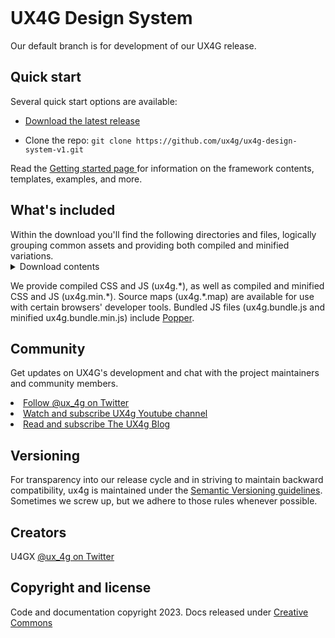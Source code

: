 <p align="center" dir="auto">
   <img style="height:auto; " alt="" src="https://miro.medium.com/v2/resize:fill:176:176/1*xumZgHQaB2V-7TRglungzQ.png"  height="200" >
</p>
<h1>UX4G Design System</h1>
Our default branch is for development of our UX4G release.
<h2>Quick start</h2>
Several quick start options are available:
<ul>
  <li><a href="https://doc.ux4g.gov.in/assets/UX4G@1.0.0.zip" >Download the latest release</a> </li>
</ul>
<ul>
  <li>Clone the repo: <code>git clone https://github.com/ux4g/ux4g-design-system-v1.git</code> </li>
</ul>
Read the <a href="https://doc.ux4g.gov.in/">Getting started page </a> for information on the framework contents, templates, examples, and more.

<h2>What's included</h2>
Within the download you'll find the following directories and files, logically grouping common assets and providing both compiled and minified variations.
<details>
  <summary>Download contents</summary>
<div class="snippet-clipboard-content notranslate position-relative overflow-auto"><pre lang="text" class="notranslate"><code>ux4g/
├── css/
│   ├── ux4g-grid.css
│   ├── ux4g-grid.css.<span class="hljs-built_in">map</span>
│   ├── ux4g-grid.<span class="hljs-built_in">min</span>.css
│   ├── ux4g-grid.<span class="hljs-built_in">min</span>.css.<span class="hljs-built_in">map</span>
│   ├── ux4g-grid.rtl.css
│   ├── ux4g-grid.rtl.css.<span class="hljs-built_in">map</span>
│   ├── ux4g-grid.rtl.<span class="hljs-built_in">min</span>.css
│   ├── ux4g-grid.rtl.<span class="hljs-built_in">min</span>.css.<span class="hljs-built_in">map</span>
│   ├── ux4g-reboot.css
│   ├── ux4g-reboot.css.<span class="hljs-built_in">map</span>
│   ├── ux4g-reboot.<span class="hljs-built_in">min</span>.css
│   ├── ux4g-reboot.<span class="hljs-built_in">min</span>.css.<span class="hljs-built_in">map</span>
│   ├── ux4g-reboot.rtl.css
│   ├── ux4g-reboot.rtl.css.<span class="hljs-built_in">map</span>
│   ├── ux4g-reboot.rtl.<span class="hljs-built_in">min</span>.css
│   ├── ux4g-reboot.rtl.<span class="hljs-built_in">min</span>.css.<span class="hljs-built_in">map</span>
│   ├── ux4g-utilities.css
│   ├── ux4g-utilities.css.<span class="hljs-built_in">map</span>
│   ├── ux4g-utilities.<span class="hljs-built_in">min</span>.css
│   ├── ux4g-utilities.<span class="hljs-built_in">min</span>.css.<span class="hljs-built_in">map</span>
│   ├── ux4g-utilities.rtl.css
│   ├── ux4g-utilities.rtl.css.<span class="hljs-built_in">map</span>
│   ├── ux4g-utilities.rtl.<span class="hljs-built_in">min</span>.css
│   ├── ux4g-utilities.rtl.<span class="hljs-built_in">min</span>.css.<span class="hljs-built_in">map</span>
│   ├── ux4g.css
│   ├── ux4g.css.<span class="hljs-built_in">map</span>
│   ├── ux4g.<span class="hljs-built_in">min</span>.css
│   ├── ux4g.<span class="hljs-built_in">min</span>.css.<span class="hljs-built_in">map</span>
│   ├── ux4g.rtl.css
│   ├── ux4g.rtl.css.<span class="hljs-built_in">map</span>
│   ├── ux4g.rtl.<span class="hljs-built_in">min</span>.css
│   └── ux4g.rtl.<span class="hljs-built_in">min</span>.css.<span class="hljs-built_in">map</span>
└── js/
    ├── ux4g.bundle.js
    ├── ux4g.bundle.js.<span class="hljs-built_in">map</span>
    ├── ux4g.bundle.<span class="hljs-built_in">min</span>.js
    ├── ux4g.bundle.<span class="hljs-built_in">min</span>.js.<span class="hljs-built_in">map</span>
    ├── ux4g.esm.js
    ├── ux4g.esm.js.<span class="hljs-built_in">map</span>
    ├── ux4g.esm.<span class="hljs-built_in">min</span>.js
    ├── ux4g.esm.<span class="hljs-built_in">min</span>.js.<span class="hljs-built_in">map</span>
    ├── ux4g.js
    ├── ux4g.js.<span class="hljs-built_in">map</span>
    ├── ux4g.<span class="hljs-built_in">min</span>.js
    └── ux4g.<span class="hljs-built_in">min</span>.js.<span class="hljs-built_in">map
</code></pre></div>
</details>
<p>We provide compiled CSS and JS (ux4g.*), as well as compiled and minified CSS and JS (ux4g.min.*). Source maps (ux4g.*.map) are available for use with certain browsers' developer tools. Bundled JS files (ux4g.bundle.js and minified ux4g.bundle.min.js) include <a href="https://popper.js.org/" target="_blank">Popper</a>.</p>
<h2>Community</h2>
<p>Get updates on UX4G's development and chat with the project maintainers and community members.
</p>
<u>
  <li>Follow <a href="https://twitter.com/ux_4g" target="_blank">@ux_4g on Twitter</a></li>
</u>
<u>
  <li>Watch and subscribe <a href="https://www.youtube.com/@UX4G/about"target="_blank">UX4g Youtube channel</a></li>
</u>
<u>
  <li>Read and subscribe <a href="https://medium.com/@ux4g.gov.in"target="_blank">The UX4g Blog</a></li>
</u>
 <h2>Versioning</h2>
<p>For transparency into our release cycle and in striving to maintain backward compatibility, ux4g is maintained under the <a href="https://semver.org/" target="_blank">Semantic Versioning guidelines</a>. Sometimes we screw up, but we adhere to those rules whenever possible.</p>
<h2>Creators</h2>
  U4GX
<a href="https://twitter.com/ux_4g" target="_blank">@ux_4g on Twitter</a>
<h2>Copyright and license</h2>
<p>Code and documentation copyright 2023. Docs released under <a href="https://creativecommons.org/licenses/by/3.0/">Creative Commons</a></p> 
